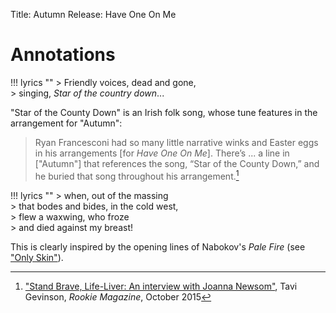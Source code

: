 Title: Autumn
Release: Have One On Me

# Annotations #

!!! lyrics ""
    > Friendly voices, dead and gone,  
    > singing, *Star of the country down*...

"Star of the County Down" is an Irish folk song, whose tune features in the arrangement for "Autumn":

>  Ryan Francesconi had so many little narrative winks and Easter eggs in his arrangements [for *Have One On Me*]. There’s ... a line in ["Autumn"] that references the song, “Star of the County Down,” and he buried that song throughout his arrangement.[^rookie]

[^rookie]: ["Stand Brave, Life-Liver: An interview with Joanna Newsom"](http://www.rookiemag.com/2015/10/joanna-newsom-interview/2/), Tavi Gevinson, *Rookie Magazine*, October 2015

 !!! lyrics ""
    > when, out of the massing  
    > that bodes and bides, in the cold west,  
    > flew a waxwing, who froze  
    > and died against my breast!

This is clearly inspired by the opening lines of Nabokov's *Pale Fire* (see ["Only Skin"]({filename}../../Ys/onlyskin.md)). 
